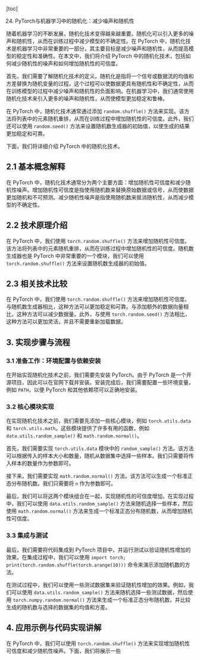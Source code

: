 
[toc]                    
                
                
24. PyTorch与机器学习中的随机化：减少噪声和随机性

随着机器学习的不断发展，随机化技术变得越来越重要。随机化可以引入更多的噪声和随机性，从而在训练过程中减少模型的不确定性。在 PyTorch 中，随机化技术是机器学习中非常重要的一部分，其主要目标是减少噪声和随机性，从而提高模型的稳定性和准确性。在本文中，我们将介绍 PyTorch 中的随机化技术，包括如何减少随机性的噪声和如何增加随机性的可信度。

首先，我们需要了解随机化技术的定义。随机化是指将一个信号或数据流的均值和方差替换为随机变量的过程。这个过程可以使数据更具有随机性和不确定性，从而在训练模型的过程中减少噪声和随机性的负面影响。在机器学习中，我们通常使用随机化技术来引入更多的噪声和随机性，从而使模型更加稳定和鲁棒。

在 PyTorch 中，随机化技术通常通过添加 `random.shuffle()` 方法来实现。该方法将列表中的元素随机重排，从而在训练过程中增加随机性的可信度。此外，我们还可以使用 `random.seed()` 方法来设置随机数生成器的初始值，以使生成的结果更加稳定和可靠。

下面，我们将详细介绍 PyTorch 中的随机化技术。

## 2.1 基本概念解释

在 PyTorch 中，随机化技术通常分为两个主要方面：增加随机性可信度和减少随机性噪声。增加随机性可信度是指使用随机数来替换原始数据或信号，从而使数据更加随机和不可预测。减少随机性噪声是指使用随机数来抵消随机性，从而减少模型的不确定性。

## 2.2 技术原理介绍

在 PyTorch 中，我们使用 `torch.random.shuffle()` 方法来增加随机性可信度。该方法将列表中的元素随机重排，从而在训练过程中增加随机性的可信度。随机数生成器也是 PyTorch 中非常重要的一个模块，我们可以使用 `torch.random.shuffle()` 方法来设置随机数生成器的初始值。

## 2.3 相关技术比较

在 PyTorch 中，我们使用 `torch.random.shuffle()` 方法来增加随机性可信度。与随机数生成器相比，这种方法可以更加稳定和可靠。与添加额外的数据向量相比，这种方法可以减少数据量。此外，与使用 `torch.random.seed()` 方法相比，这种方法可以更加灵活，并且不需要重新加载数据。

## 3. 实现步骤与流程

### 3.1 准备工作：环境配置与依赖安装

在开始实现随机化技术之前，我们需要先安装 PyTorch。由于 PyTorch 是一个开源项目，因此可以在官网下载并安装。安装完成后，我们需要配置一些环境变量，例如 `PATH`，以便 PyTorch 和其他依赖项可以正确地安装。

### 3.2 核心模块实现

在实现随机化技术之前，我们需要先添加一些核心模块，例如 `torch.utils.data` 和 `torch.utils.math`。这些模块提供了许多有用的函数，例如 `data.utils.random_sample()` 和 `math.random.normal()`。

首先，我们需要实现 `torch.utils.data` 模块中的 `random_sample()` 方法。该方法可以根据传入的样本大小和数量，随机从数据集中选择一些样本。我们只需要将传入样本的数量作为参数即可。

接下来，我们需要实现 `math.random.normal()` 方法。该方法可以生成一个标准正态分布随机数。我们只需要将 `n` 作为参数即可。

最后，我们可以将这两个模块组合在一起，实现随机性的可信度增加。在实现过程中，我们可以使用 `data.utils.random_sample()` 方法来随机选择一些样本，然后使用 `math.random.normal()` 方法来生成一个标准正态分布随机数，从而增加随机性可信度。

### 3.3 集成与测试

最后，我们需要将代码集成到 PyTorch 项目中，并运行测试以验证随机性增加的效果。在集成过程中，我们可以使用 `import torch; print(torch.random.shuffle(torch.arange(10)))` 命令来演示添加随机数的方法。

在测试过程中，我们可以使用一些测试数据集来验证随机性增加的效果。例如，我们可以使用 `data.utils.random_sample()` 方法来随机选择一些测试数据，然后使用 `torch.numpy.random.normal()` 方法来生成一个标准正态分布随机数，并比较生成的随机数与选择的数据集的均值和方差。

## 4. 应用示例与代码实现讲解

在 PyTorch 中，我们可以使用 `torch.random.shuffle()` 方法来实现增加随机性可信度和减少随机性噪声。下面，我们将展示一些

